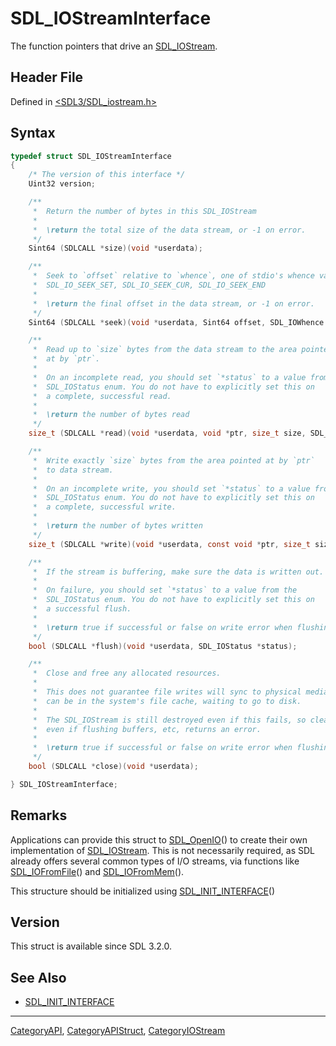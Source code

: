 # SDL_IOStreamInterface

The function pointers that drive an [SDL_IOStream](SDL_IOStream).

## Header File

Defined in [<SDL3/SDL_iostream.h>](https://github.com/libsdl-org/SDL/blob/main/include/SDL3/SDL_iostream.h)

## Syntax

```c
typedef struct SDL_IOStreamInterface
{
    /* The version of this interface */
    Uint32 version;

    /**
     *  Return the number of bytes in this SDL_IOStream
     *
     *  \return the total size of the data stream, or -1 on error.
     */
    Sint64 (SDLCALL *size)(void *userdata);

    /**
     *  Seek to `offset` relative to `whence`, one of stdio's whence values:
     *  SDL_IO_SEEK_SET, SDL_IO_SEEK_CUR, SDL_IO_SEEK_END
     *
     *  \return the final offset in the data stream, or -1 on error.
     */
    Sint64 (SDLCALL *seek)(void *userdata, Sint64 offset, SDL_IOWhence whence);

    /**
     *  Read up to `size` bytes from the data stream to the area pointed
     *  at by `ptr`.
     *
     *  On an incomplete read, you should set `*status` to a value from the
     *  SDL_IOStatus enum. You do not have to explicitly set this on
     *  a complete, successful read.
     *
     *  \return the number of bytes read
     */
    size_t (SDLCALL *read)(void *userdata, void *ptr, size_t size, SDL_IOStatus *status);

    /**
     *  Write exactly `size` bytes from the area pointed at by `ptr`
     *  to data stream.
     *
     *  On an incomplete write, you should set `*status` to a value from the
     *  SDL_IOStatus enum. You do not have to explicitly set this on
     *  a complete, successful write.
     *
     *  \return the number of bytes written
     */
    size_t (SDLCALL *write)(void *userdata, const void *ptr, size_t size, SDL_IOStatus *status);

    /**
     *  If the stream is buffering, make sure the data is written out.
     *
     *  On failure, you should set `*status` to a value from the
     *  SDL_IOStatus enum. You do not have to explicitly set this on
     *  a successful flush.
     *
     *  \return true if successful or false on write error when flushing data.
     */
    bool (SDLCALL *flush)(void *userdata, SDL_IOStatus *status);

    /**
     *  Close and free any allocated resources.
     *
     *  This does not guarantee file writes will sync to physical media; they
     *  can be in the system's file cache, waiting to go to disk.
     *
     *  The SDL_IOStream is still destroyed even if this fails, so clean up anything
     *  even if flushing buffers, etc, returns an error.
     *
     *  \return true if successful or false on write error when flushing data.
     */
    bool (SDLCALL *close)(void *userdata);

} SDL_IOStreamInterface;
```

## Remarks

Applications can provide this struct to [SDL_OpenIO](SDL_OpenIO)() to
create their own implementation of [SDL_IOStream](SDL_IOStream). This is
not necessarily required, as SDL already offers several common types of I/O
streams, via functions like [SDL_IOFromFile](SDL_IOFromFile)() and
[SDL_IOFromMem](SDL_IOFromMem)().

This structure should be initialized using
[SDL_INIT_INTERFACE](SDL_INIT_INTERFACE)()

## Version

This struct is available since SDL 3.2.0.

## See Also

- [SDL_INIT_INTERFACE](SDL_INIT_INTERFACE)






----
[CategoryAPI](CategoryAPI), [CategoryAPIStruct](CategoryAPIStruct), [CategoryIOStream](CategoryIOStream)

